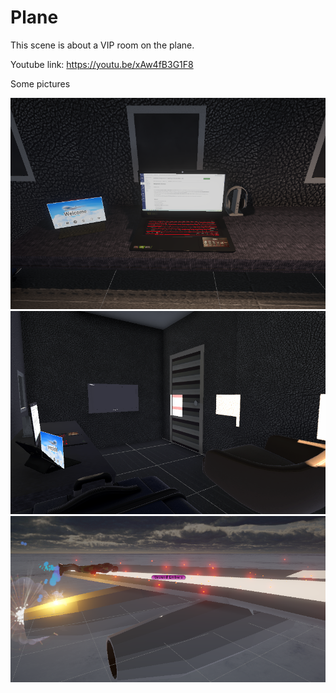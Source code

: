 # Plane

This scene is about a VIP room on the plane.

Youtube link: 
https://youtu.be/xAw4fB3G1F8

Some pictures

![Image text](https://github.com/witruuueyt/Plane/blob/main/image/1.png)
![Image text](https://github.com/witruuueyt/Plane/blob/main/image/2.png)
![Image text](https://github.com/witruuueyt/Plane/blob/main/image/3.png)
